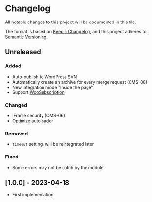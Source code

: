 # Changelog
All notable changes to this project will be documented in this file.

The format is based on [Keep a Changelog](https://keepachangelog.com/en/1.0.0/),
and this project adheres to [Semantic Versioning](https://semver.org/spec/v2.0.0.html).

## Unreleased

### Added
- Auto-publish to WordPress SVN
- Automatically create an archive for every merge request (CMS-88)
- New integration mode "Inside the page"
- Support [WooSubscription](https://woo.com/products/woocommerce-subscriptions/)

### Changed
- iFrame security (CMS-66)
- Optimize autoloader

### Removed
- `timeout` setting, will be reintegrated later

### Fixed
- Some errors may not be catch by the module


## [1.0.0] - 2023-04-18

- First implementation
